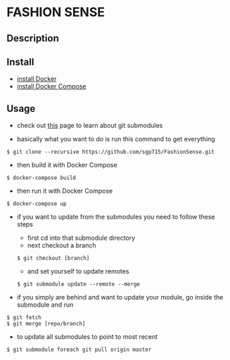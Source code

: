 # FASHION SENSE

## Description

## Install
* [install Docker](https://docs.docker.com/engine/installation/)
* [install Docker Compose](https://docs.docker.com/compose/install/)

## Usage

* check out [this](https://git-scm.com/book/en/v2/Git-Tools-Submodules) page to learn about git submodules

* basically what you want to do is run this command to get everything
```
$ git clone --recursive https://github.com/sgp715/FashionSense.git
```
* then build it with Docker Compose
```
$ docker-compose build
```

* then run it with Docker Compose
```
$ docker-compose up
```
* if you want to update from the submodules you need to follow these steps

    * first cd into that submodule directory
    * next checkout a branch
    ```
    $ git checkout [branch]
    ```
    * and set yourself to update remotes
    ```
    $ git submodule update --remote --merge
    ```
* if you simply are behind and want to update your module, go inside the submodule and run
```
$ git fetch
$ git merge [repo/branch]
```
* to update all submodules to point to most recent
```
$ git submodule foreach git pull origin master
```
